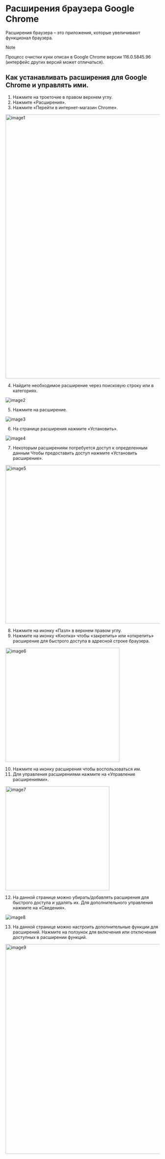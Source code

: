 # Расширения браузера Google Chrome

Расширения браузера – это приложения, которые увеличивают функционал браузера.

> [!NOTE]
> Процесс очистки куки описан в Google Chrome версии 116.0.5845.96 (интерфейс других версий может отличаться).

## Как устанавливать расширения для Google Chrome и управлять ими.

1. Нажмите на троеточие в правом верхнем углу.
2. Нажмите «Расширения».
3. Нажмите «Перейти в интернет-магазин Chrome».

<img width="860" alt="image1" src="https://github.com/aleksandraerm/portfolio/assets/113373633/2dfffc0e-8ac8-4cd1-945c-883b7650e22c">

4. Найдите необходимое расширение через поисковую строку или в категориях. 

![image2](https://github.com/aleksandraerm/portfolio/assets/113373633/92b69411-6c05-4d21-8e4d-ed97bf125abb)

5. Нажмите на расширение.

![image3](https://github.com/aleksandraerm/portfolio/assets/113373633/e66011e3-3dc8-4ef2-8d5b-7cf9fece0588)

6. На странице расширения нажмите «Установить».

![image4](https://github.com/aleksandraerm/portfolio/assets/113373633/d41fa1a4-4a4c-4342-b82a-e256db276937)

7. Некоторым расширениям потребуется доступ к определенным данным  Чтобы предоставить доступ нажмите «Установить расширение».

<img width="516" alt="image5" src="https://github.com/aleksandraerm/portfolio/assets/113373633/77f60beb-258b-4d9c-8d7d-15b638c09180">

8. Нажмите на иконку «Пазл» в верхнем правом углу.
9. Нажмите на иконку «Кнопка» чтобы «закрепить» или «открепить» расширение для быстрого доступа в адресной строке браузера.

<img width="372" alt="image6" src="https://github.com/aleksandraerm/portfolio/assets/113373633/66c34b66-bd3a-45fd-bb11-ea9bd8dd810b">

10. Нажмите на иконку расширения чтобы воспользоваться им.
11. Для управления расширениями нажмите на «Управление расширениями».

<img width="339" alt="image7" src="https://github.com/aleksandraerm/portfolio/assets/113373633/158a6c5e-57af-430e-a830-33b287fbbbe0">

12. На данной странице можно убирать/добавлять расширения для быстрого доступа и удалять их. Для дополнительного управления нажмите на «Сведения».

![image8](https://github.com/aleksandraerm/portfolio/assets/113373633/be74a7d0-f7ee-44d8-a1dc-5f985e023cf9)

13. На данной странице можно настроить дополнительные функции для расширений. Нажмите на ползунок для включения или отключения доступных в расширении функций.
    
<img width="683" alt="image9" src="https://github.com/aleksandraerm/portfolio/assets/113373633/136a7ba1-a0b0-47ad-91a1-1c8e4fb66e60">
